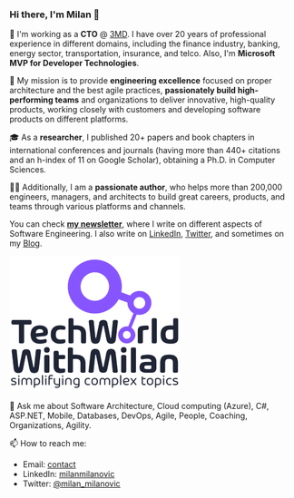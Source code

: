 ### Hi there, I'm Milan 👋


🎯 I'm working as a **CTO** @ [3MD](https://www.3mdinc.com). I have over 20 years of professional experience in different domains, including the finance industry, banking, energy sector, transportation, insurance, and telco. Also, I'm **Microsoft MVP for Developer Technologies**.

🚀 My mission is to provide **engineering excellence** focused on proper architecture and the best agile practices, **passionately build high-performing teams** and organizations to deliver innovative, high-quality products, working closely with customers and developing software products on different platforms.

🎓 As a **researcher**, I published 20+ papers and book chapters in international conferences and journals (having more than 440+ citations and an h-index of 11 on Google Scholar), obtaining a Ph.D. in Computer Sciences. 

✍🏻 Additionally, I am a **passionate author**, who helps more than 200,000 engineers, managers, and architects to build great careers, products, and teams through various platforms and channels.

You can check **[my newsletter](https://newsletter.techworld-with-milan.com/)**, where I write on different aspects of Software Engineering. I also write on [LinkedIn](https://www.linkedin.com/in/milanmilanovic/), [Twitter](https://twitter.com/milan_milanovic), and sometimes on my [Blog](https://milan.milanovic.org/#posts). 

![TechWorld With Milan](TechWorld-logo---transparent.png)

💬 Ask me about Software Architecture, Cloud computing (Azure), C#, ASP.NET, Mobile, Databases, DevOps, Agile, People, Coaching, Organizations, Agility. 

📫 How to reach me:

* Email: [contact](https://milan.milanovic.org/#contact)
* LinkedIn: [milanmilanovic](https://www.linkedin.com/in/milanmilanovic/)
* Twitter: [@milan_milanovic](https://twitter.com/milan_milanovic)
